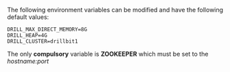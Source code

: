 The following environment variables can be modified and have the following default values:
```
DRILL_MAX_DIRECT_MEMORY=8G
DRILL_HEAP=4G  
DRILL_CLUSTER=drillbit1
```
The only **compulsory** variable is **ZOOKEEPER** which must be set to the *hostname:port*
